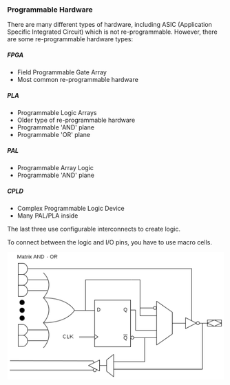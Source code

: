 ### Programmable Hardware

There are many different types of hardware, including ASIC (Application Specific Integrated Circuit) which is not re-programmable. However, there are some re-programmable hardware types:
##### FPGA
- Field Programmable Gate Array
- Most common re-programmable hardware
##### PLA
- Programmable Logic Arrays
- Older type of re-programmable hardware
- Programmable 'AND' plane
- Programmable 'OR' plane
##### PAL
- Programmable Array Logic
- Programmable 'AND' plane
##### CPLD
- Complex Programmable Logic Device
- Many PAL/PLA inside

The last three use configurable interconnects to create logic.

To connect between the logic and I/O pins, you have to use macro cells.

![](Images/Class13_0.png)